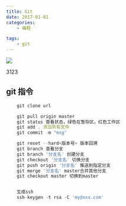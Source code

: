 ```yaml
---
title: Git
date: 2017-01-01
categories:
    - 编程

tags:
    - git
---
```


![](https://cdn.jsdelivr.net/gh/levidc/blogImg/img/16.jpg)

<!-- more -->

3123

## git 指令

```js
    git clone url

    git pull origin master
    git status 查看状态，绿色在暂存区，红色工作区
    git add . 添加所有文件
    git commit -m "msg"

    git reset --hard<版本号> 版本回溯
    git branch 查看分支
    git branch '分支名' 创建分支
    git checkout '分支名' 切换分支
    git push origin '分支名' 推送到指定分支
    git merge '分支名' master合并其他分支
    git checkout master 切换到master


```

```js

    生成ssh
    ssh-keygen -t rsa -C 'my@xxx.com'
```
